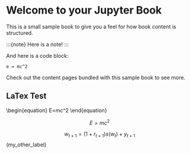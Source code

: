 # Welcome to your Jupyter Book

This is a small sample book to give you a feel for how book content is
structured.

:::{note}
Here is a note!
:::

And here is a code block:

```
e = mc^2
```

Check out the content pages bundled with this sample book to see more.

## LaTex Test

\begin{equation}
E=mc^2
\end{equation}

$$
E=mc^2
$$

$$
  w_{t+1} = (1 + r_{t+1}) s(w_t) + y_{t+1}
$$ (my_other_label)